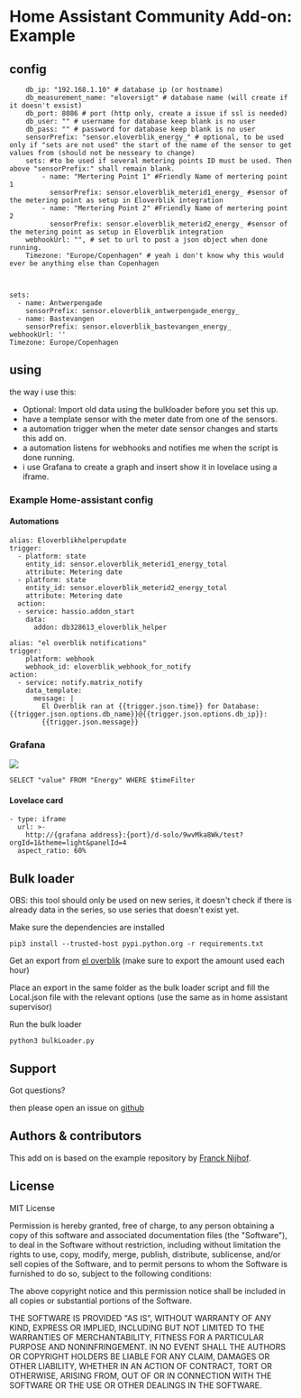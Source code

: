 # Home Assistant Community Add-on: Example

## config
```
    db_ip: "192.168.1.10" # database ip (or hostname)
    db_measurement_name: "eloversigt" # database name (will create if it doesn't exsist)
    db_port: 8086 # port (http only, create a issue if ssl is needed)
    db_user: "" # username for database keep blank is no user
    db_pass: "" # password for database keep blank is no user
    sensorPrefix: "sensor.eloverblik_energy_" # optional, to be used only if "sets are not used" the start of the name of the sensor to get values from (should not be nesseary to change)
    sets: #to be used if several metering points ID must be used. Then above "sensorPrefix:" shall remain blank.
        - name: "Mertering Point 1" #Friendly Name of mertering point 1
          sensorPrefix: sensor.eloverblik_meterid1_energy_ #sensor of the metering point as setup in Eloverblik integration
        - name: "Mertering Point 2" #Friendly Name of mertering point 2
          sensorPrefix: sensor.eloverblik_meterid2_energy_ #sensor of the metering point as setup in Eloverblik integration
    webhookUrl: "", # set to url to post a json object when done running.
    Timezone: "Europe/Copenhagen" # yeah i don't know why this would ever be anything else than Copenhagen
    


sets:
  - name: Antwerpengade
    sensorPrefix: sensor.eloverblik_antwerpengade_energy_
  - name: Bastevangen
    sensorPrefix: sensor.eloverblik_bastevangen_energy_
webhookUrl: ''
Timezone: Europe/Copenhagen
```
## using

the way i use this:

* Optional: Import old data using the bulkloader before you set this up.
* have a template sensor with the meter date from one of the sensors.
* a automation trigger when the meter date sensor changes and starts this add on.
* a automation listens for webhooks and notifies me when the script is done running.
* i use Grafana to create a graph and insert show it in lovelace using a iframe.

### Example Home-assistant config

#### Automations
```
alias: Eloverblikhelperupdate
trigger:
  - platform: state
    entity_id: sensor.eloverblik_meterid1_energy_total
    attribute: Metering date
  - platform: state
    entity_id: sensor.eloverblik_meterid2_energy_total
    attribute: Metering date
  action:
  - service: hassio.addon_start
    data:
      addon: db328613_eloverblik_helper
```

```
alias: "el overblik notifications"
trigger:
    platform: webhook
    webhook_id: eloverblik_webhook_for_notify
action:
  - service: notify.matrix_notify
    data_template:
      message: |
        El Overblik ran at {{trigger.json.time}} for Database: {{trigger.json.options.db_name}}@{{trigger.json.options.db_ip}}:
        {{trigger.json.message}}
```

### Grafana

![](./grafana.png)

```
SELECT "value" FROM "Energy" WHERE $timeFilter
```

#### Lovelace card

```
- type: iframe
  url: >-
    http://{grafana address}:{port}/d-solo/9wvMka8Wk/test?orgId=1&theme=light&panelId=4
  aspect_ratio: 60%
```

## Bulk loader
OBS: this tool should only be used on new series, it doesn't check if there is already data in the series, so use series that doesn't exist yet.

Make sure the dependencies are installed

```
pip3 install --trusted-host pypi.python.org -r requirements.txt
```

Get an export from [el overblik](https://eloverblik.dk) (make sure to export the amount used each hour)

Place an export in the same folder as the bulk loader script and fill the Local.json file with the relevant options (use the same as in home assistant supervisor)

Run the bulk loader

```
python3 bulkLoader.py
```

## Support

Got questions?

then please open an issue on [github](https://github.com/HBDK/ElOverBlik-helper)

## Authors & contributors

This add on is based on the example repository by [Franck Nijhof](https://github.com/frenck).

## License

MIT License

Permission is hereby granted, free of charge, to any person obtaining a copy
of this software and associated documentation files (the "Software"), to deal
in the Software without restriction, including without limitation the rights
to use, copy, modify, merge, publish, distribute, sublicense, and/or sell
copies of the Software, and to permit persons to whom the Software is
furnished to do so, subject to the following conditions:

The above copyright notice and this permission notice shall be included in all
copies or substantial portions of the Software.

THE SOFTWARE IS PROVIDED "AS IS", WITHOUT WARRANTY OF ANY KIND, EXPRESS OR
IMPLIED, INCLUDING BUT NOT LIMITED TO THE WARRANTIES OF MERCHANTABILITY,
FITNESS FOR A PARTICULAR PURPOSE AND NONINFRINGEMENT. IN NO EVENT SHALL THE
AUTHORS OR COPYRIGHT HOLDERS BE LIABLE FOR ANY CLAIM, DAMAGES OR OTHER
LIABILITY, WHETHER IN AN ACTION OF CONTRACT, TORT OR OTHERWISE, ARISING FROM,
OUT OF OR IN CONNECTION WITH THE SOFTWARE OR THE USE OR OTHER DEALINGS IN THE
SOFTWARE.
